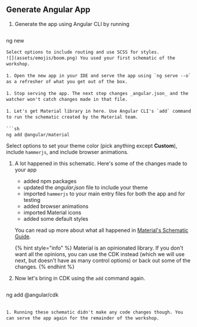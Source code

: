 ## Generate Angular App

1. Generate the app using Angular CLI by running

   ```sh
ng new <name of app>
   ```
   Select options to include routing and use SCSS for styles.
   ![](assets/emojis/boom.png) You used your first schematic of the workshop.

1. Open the new app in your IDE and serve the app using `ng serve --o` as a refresher of what you get out of the box.

1. Stop serving the app. The next step changes _angular.json_ and the watcher won't catch changes made in that file.

1. Let's get Material library in here. Use Angular CLI's `add` command to run the schematic created by the Material team.

   ```sh
ng add @angular/material
   ```
   Select options to set your theme color (pick anything except **Custom**), include `hammerjs`, and include browser animations.

1. A lot happened in this schematic. Here's some of the changes made to your app 
   - added npm packages
   - updated the _angular.json_ file to include your theme 
   - imported `hammerjs` to your main entry files for both the app and for testing 
   - added browser animations
   - imported Material icons
   - added some default styles 

   You can read up more about what all happened in [Material's Schematic Guide](https://material.angular.io/guide/schematics).

   {% hint style="info" %}
Material is an opinionated library. If you don't want all the opinions, you can use the CDK instead (which we will use next, but doesn't have as many control options) or back out some of the changes.
   {% endhint %}

1. Now let's bring in CDK using the `add` command again.

   ```sh
ng add @angular/cdk
   ```

1. Running these schematic didn't make any code changes though. You can serve the app again for the remainder of the workshop.